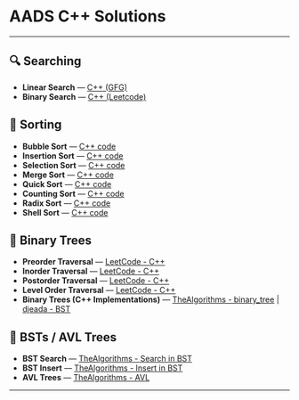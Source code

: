 # AADS C++ Solutions

---

## 🔍 Searching

- **Linear Search** — [C++ (GFG)](https://www.geeksforgeeks.org/problems/search-an-element-in-an-array-1587115621/1)
- **Binary Search** — [C++ (Leetcode)](https://leetcode.com/problems/binary-search/description/)

## 🔢 Sorting

- **Bubble Sort** — [C++ code](./Bubble%20Sort.md)
- **Insertion Sort** — [C++ code](https://github.com/TheAlgorithms/C-Plus-Plus/blob/master/sorting/InsertionSort.cpp)
- **Selection Sort** — [C++ code](https://github.com/TheAlgorithms/C-Plus-Plus/blob/master/sorting/SelectionSort.cpp)
- **Merge Sort** — [C++ code](https://github.com/TheAlgorithms/C-Plus-Plus/blob/master/sorting/MergeSort.cpp)
- **Quick Sort** — [C++ code](https://github.com/TheAlgorithms/C-Plus-Plus/blob/master/sorting/QuickSort.cpp)
- **Counting Sort** — [C++ code](https://github.com/TheAlgorithms/C-Plus-Plus/blob/master/sorting/CountingSort.cpp)
- **Radix Sort** — [C++ code](https://github.com/TheAlgorithms/C-Plus-Plus/blob/master/sorting/RadixSort.cpp)
- **Shell Sort** — [C++ code](https://github.com/TheAlgorithms/C-Plus-Plus/blob/master/sorting/ShellSort.cpp)

## 🌳 Binary Trees

- **Preorder Traversal** — [LeetCode - C++](https://leetcode.com/problems/binary-tree-preorder-traversal/description/)
- **Inorder Traversal** — [LeetCode - C++](https://leetcode.com/problems/binary-tree-inorder-traversal/description/)
- **Postorder Traversal** — [LeetCode - C++](https://leetcode.com/problems/binary-tree-postorder-traversal/description/)
- **Level Order Traversal** — [LeetCode - C++](https://leetcode.com/problems/binary-tree-level-order-traversal/discuss/)
- **Binary Trees (C++ Implementations)** — [TheAlgorithms - binary_tree](https://github.com/TheAlgorithms/C-Plus-Plus/tree/master/data_structures/binary_tree) | [djeada - BST](https://github.com/djeada/Algorithms-And-Data-Structures/tree/main/src/cpp/trees)

## 🌲 BSTs / AVL Trees

- **BST Search** — [TheAlgorithms - Search in BST](https://github.com/TheAlgorithms/C-Plus-Plus/blob/master/data_structures/binary_search_tree.cpp)
- **BST Insert** — [TheAlgorithms - Insert in BST](https://github.com/TheAlgorithms/C-Plus-Plus/blob/master/data_structures/binary_search_tree.cpp)
- **AVL Trees** — [TheAlgorithms - AVL](https://github.com/TheAlgorithms/C-Plus-Plus/blob/master/data_structures/avl_tree.cpp)


---

